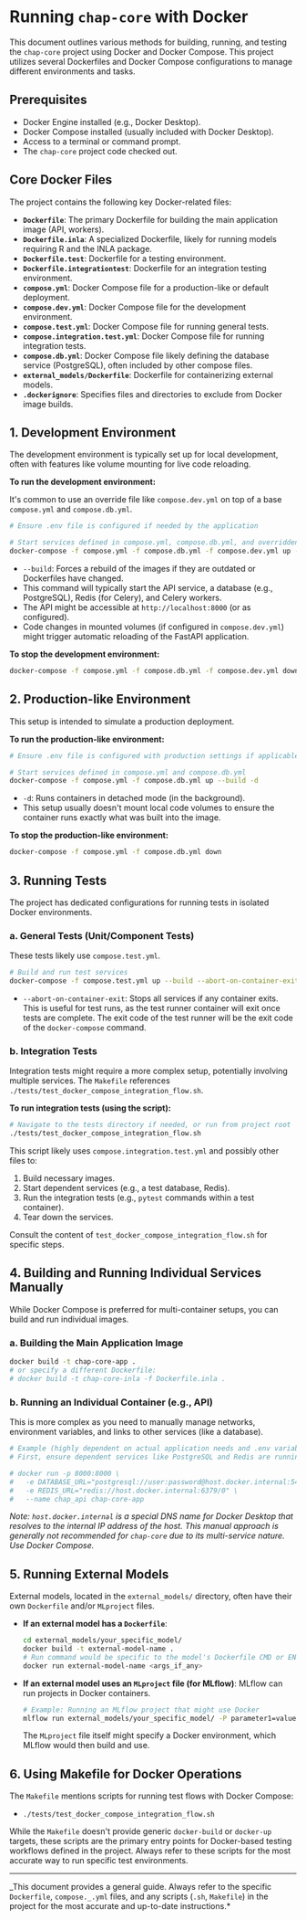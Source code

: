 # Running `chap-core` with Docker

This document outlines various methods for building, running, and testing the `chap-core` project using Docker and Docker Compose. This project utilizes several Dockerfiles and Docker Compose configurations to manage different environments and tasks.

## Prerequisites

- Docker Engine installed (e.g., Docker Desktop).
- Docker Compose installed (usually included with Docker Desktop).
- Access to a terminal or command prompt.
- The `chap-core` project code checked out.

## Core Docker Files

The project contains the following key Docker-related files:

- **`Dockerfile`**: The primary Dockerfile for building the main application image (API, workers).
- **`Dockerfile.inla`**: A specialized Dockerfile, likely for running models requiring R and the INLA package.
- **`Dockerfile.test`**: Dockerfile for a testing environment.
- **`Dockerfile.integrationtest`**: Dockerfile for an integration testing environment.
- **`compose.yml`**: Docker Compose file for a production-like or default deployment.
- **`compose.dev.yml`**: Docker Compose file for the development environment.
- **`compose.test.yml`**: Docker Compose file for running general tests.
- **`compose.integration.test.yml`**: Docker Compose file for running integration tests.
- **`compose.db.yml`**: Docker Compose file likely defining the database service (PostgreSQL), often included by other compose files.
- **`external_models/Dockerfile`**: Dockerfile for containerizing external models.
- **`.dockerignore`**: Specifies files and directories to exclude from Docker image builds.

## 1. Development Environment

The development environment is typically set up for local development, often with features like volume mounting for live code reloading.

**To run the development environment:**

It's common to use an override file like `compose.dev.yml` on top of a base `compose.yml` and `compose.db.yml`.

```bash
# Ensure .env file is configured if needed by the application

# Start services defined in compose.yml, compose.db.yml, and overridden by compose.dev.yml
docker-compose -f compose.yml -f compose.db.yml -f compose.dev.yml up --build
```

- `--build`: Forces a rebuild of the images if they are outdated or Dockerfiles have changed.
- This command will typically start the API service, a database (e.g., PostgreSQL), Redis (for Celery), and Celery workers.
- The API might be accessible at `http://localhost:8000` (or as configured).
- Code changes in mounted volumes (if configured in `compose.dev.yml`) might trigger automatic reloading of the FastAPI application.

**To stop the development environment:**

```bash
docker-compose -f compose.yml -f compose.db.yml -f compose.dev.yml down
```

## 2. Production-like Environment

This setup is intended to simulate a production deployment.

**To run the production-like environment:**

```bash
# Ensure .env file is configured with production settings if applicable

# Start services defined in compose.yml and compose.db.yml
docker-compose -f compose.yml -f compose.db.yml up --build -d
```

- `-d`: Runs containers in detached mode (in the background).
- This setup usually doesn't mount local code volumes to ensure the container runs exactly what was built into the image.

**To stop the production-like environment:**

```bash
docker-compose -f compose.yml -f compose.db.yml down
```

## 3. Running Tests

The project has dedicated configurations for running tests in isolated Docker environments.

### a. General Tests (Unit/Component Tests)

These tests likely use `compose.test.yml`.

```bash
# Build and run test services
docker-compose -f compose.test.yml up --build --abort-on-container-exit
```

- `--abort-on-container-exit`: Stops all services if any container exits. This is useful for test runs, as the test runner container will exit once tests are complete. The exit code of the test runner will be the exit code of the `docker-compose` command.

### b. Integration Tests

Integration tests might require a more complex setup, potentially involving multiple services. The `Makefile` references `./tests/test_docker_compose_integration_flow.sh`.

**To run integration tests (using the script):**

```bash
# Navigate to the tests directory if needed, or run from project root
./tests/test_docker_compose_integration_flow.sh
```

This script likely uses `compose.integration.test.yml` and possibly other files to:

1.  Build necessary images.
2.  Start dependent services (e.g., a test database, Redis).
3.  Run the integration tests (e.g., `pytest` commands within a test container).
4.  Tear down the services.

Consult the content of `test_docker_compose_integration_flow.sh` for specific steps.

## 4. Building and Running Individual Services Manually

While Docker Compose is preferred for multi-container setups, you can build and run individual images.

### a. Building the Main Application Image

```bash
docker build -t chap-core-app .
# or specify a different Dockerfile:
# docker build -t chap-core-inla -f Dockerfile.inla .
```

### b. Running an Individual Container (e.g., API)

This is more complex as you need to manually manage networks, environment variables, and links to other services (like a database).

```bash
# Example (highly dependent on actual application needs and .env variables):
# First, ensure dependent services like PostgreSQL and Redis are running (e.g., via a separate docker-compose up for them)

# docker run -p 8000:8000 \
#   -e DATABASE_URL="postgresql://user:password@host.docker.internal:5432/chapdb" \
#   -e REDIS_URL="redis://host.docker.internal:6379/0" \
#   --name chap_api chap-core-app
```

_Note: `host.docker.internal` is a special DNS name for Docker Desktop that resolves to the internal IP address of the host._
_This manual approach is generally not recommended for `chap-core` due to its multi-service nature. Use Docker Compose._

## 5. Running External Models

External models, located in the `external_models/` directory, often have their own `Dockerfile` and/or `MLproject` files.

- **If an external model has a `Dockerfile`**:
  ```bash
  cd external_models/your_specific_model/
  docker build -t external-model-name .
  # Run command would be specific to the model's Dockerfile CMD or ENTRYPOINT
  docker run external-model-name <args_if_any>
  ```
- **If an external model uses an `MLproject` file (for MLflow)**:
  MLflow can run projects in Docker containers.
  ```bash
  # Example: Running an MLflow project that might use Docker
  mlflow run external_models/your_specific_model/ -P parameter1=value1
  ```
  The `MLproject` file itself might specify a Docker environment, which MLflow would then build and use.

## 6. Using Makefile for Docker Operations

The `Makefile` mentions scripts for running test flows with Docker Compose:

- `./tests/test_docker_compose_integration_flow.sh`

While the `Makefile` doesn't provide generic `docker-build` or `docker-up` targets, these scripts are the primary entry points for Docker-based testing workflows defined in the project. Always refer to these scripts for the most accurate way to run specific test environments.

---

_This document provides a general guide. Always refer to the specific `Dockerfile`, `compose._.yml` files, and any scripts (`.sh`, `Makefile`) in the project for the most accurate and up-to-date instructions.\*
